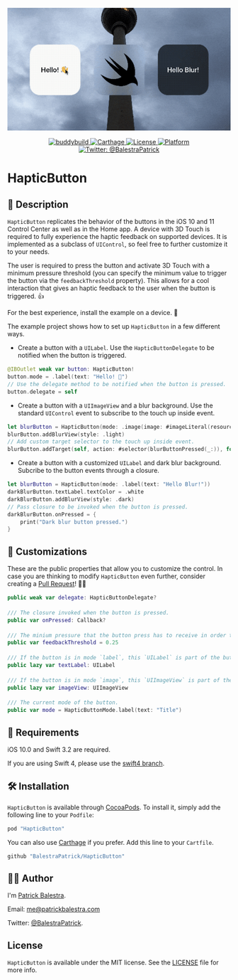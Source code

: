 <p align="center"><img src="example.gif" width="600px"/></p>

<p align="center">
    <a href="https://travis-ci.org/BalestraPatrick/SquishButton">
        <img src="https://dashboard.buddybuild.com/api/statusImage?appID=594d396430fb80000135db8f&branch=master&build=latest" alt="buddybuild" />
    </a>
    <a href="https://github.com/Carthage/Carthage">
        <img src="https://img.shields.io/badge/carthage-compatible-4BC51D.svg?style=flat" alt="Carthage" />
    </a>
    <a href="http://cocoapods.org/pods/HapticButton">
        <img src="https://img.shields.io/cocoapods/l/HapticButton.svg?style=flat" alt="License" />
    </a>
    <a href="http://cocoapods.org/pods/SquishButton">
        <img src="https://img.shields.io/cocoapods/p/SquishButton.svg?style=flat" alt="Platform" />
    </a>
    <a href="https://twitter.com/BalestraPatrick">
        <img src="https://img.shields.io/badge/contact-@BalestraPatrick-yellow.svg?style=flat" alt="Twitter: @BalestraPatrick" />
    </a>
</p>

# HapticButton

## 📖 Description

`HapticButton` replicates the behavior of the buttons in the iOS 10 and 11 Control Center as well as in the Home app. A device with 3D Touch is required to fully experience the haptic feedback on supported devices. It is implemented as a subclass of `UIControl`, so feel free to further customize it to your needs.

The user is required to press the button and activate 3D Touch with a minimum pressure threshold (you can specify the minimum value to trigger the button via the `feedbackThreshold` property). This allows for a cool interaction that gives an haptic feedback to the user when the button is triggered. 👍

For the best experience, install the example on a device. 📱

The example project shows how to set up `HapticButton` in a few different ways.

- Create a button with a `UILabel`. Use the `HapticButtonDelegate` to be notified when the button is triggered.

```swift
@IBOutlet weak var button: HapticButton!
button.mode = .label(text: "Hello! 👋")
// Use the delegate method to be notified when the button is pressed.
button.delegate = self
```

- Create a button with a `UIImageView` and a blur background. Use the standard `UIControl` event to subscribe to the touch up inside event.

```swift
let blurButton = HapticButton(mode: .image(image: #imageLiteral(resourceName: "swift")))
blurButton.addBlurView(style: .light)
// Add custom target selector to the touch up inside event.
blurButton.addTarget(self, action: #selector(blurButtonPressed(_:)), for: .touchUpInside)
```

- Create a button with a customized `UILabel` and dark blur background. Subcribe to the button events through a closure.

```swift
let blurButton = HapticButton(mode: .label(text: "Hello Blur!"))
darkBlurButton.textLabel.textColor = .white
darkBlurButton.addBlurView(style: .dark)
// Pass closure to be invoked when the button is pressed.
darkBlurButton.onPressed = {
	print("Dark blur button pressed.")
}
```

## 🎨 Customizations
These are the public properties that allow you to customize the control. In case you are thinking to modify `HapticButton` even further, consider creating a [Pull Request](https://github.com/BalestraPatrick/HapticButton/compare)! 👏🏻

```swift
public weak var delegate: HapticButtonDelegate?

/// The closure invoked when the button is pressed.
public var onPressed: Callback?

/// The minium pressure that the button press has to receive in order to trigger the related haptic feedback. The value has to be between 0 and 1 and the default is 0.25.
public var feedbackThreshold = 0.25

/// If the button is in mode `label`, this `UILabel` is part of the button hierarchy. Modify this object directly for more customizations on the displayed text.
public lazy var textLabel: UILabel

/// If the button is in mode `image`, this `UIImageView` is part of the button hierarchy. Modify this object directly for more customizations on the displayed image.
public lazy var imageView: UIImageView

/// The current mode of the button.
public var mode = HapticButtonMode.label(text: "Title")
```

## 🔞 Requirements
iOS 10.0 and Swift 3.2 are required. 

If you are using Swift 4, please use the [swift4 branch](https://github.com/BalestraPatrick/ParticlesLoadingView/tree/swift4).

## 🛠 Installation

`HapticButton` is available through [CocoaPods](http://cocoapods.org). To install
it, simply add the following line to your `Podfile`:

```ruby
pod "HapticButton"
```

You can also use [Carthage](https://github.com/Carthage/Carthage) if you prefer. Add this line to your `Cartfile`.

```ruby
github "BalestraPatrick/HapticButton"
```

## 👨‍💻 Author

I'm [Patrick Balestra](http://www.patrickbalestra.com).

Email: [me@patrickbalestra.com](mailto:me@patrickbalestra.com)

Twitter: [@BalestraPatrick](http://twitter.com/BalestraPatrick).

## License

`HapticButton` is available under the MIT license. See the [LICENSE](LICENSE) file for more info.
